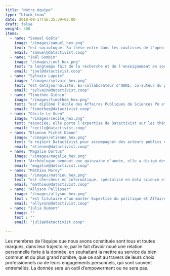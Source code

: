 ```yaml
---
title: "Notre équipe"
type: "block_team"
date: 2018-09-17T16:35:39+02:00
draft: false
weight: 300
items:
  - name: "Samuel Goëta"
    image: "/images/samuel_hex.png"
    text: "est sociologue. Sa thèse entre dans les coulisses de l'open data et interroge les conditions de mise en œuvre de ces projets. Il est co-fondateur de l'association Open Knowledge France où il milite pour que l'ouverture du savoir bénéficie à tous."
    email: "samuel@datactivist.coop"
  - name: "Joël Gombin"
    image: "/images/joel_hex.png"
    text: "a longtemps fait de la recherche et de l'enseignement en sociologie électorale, ce qui lui a permis d'acquérir de solides compétences en data science. Gérant de Datactivist, il a une expérience significative de direction de projet, pour des clients tant publics que privés."
    email: "joel@datactivist.coop"
  - name: "Sylvain Lapoix"
    image: "/images/sylvain_hex.png"
    text: "est datajournaliste. Ex-collaborateur d'OWNI, co-auteur du programme de France Télévision #Datagueule, il chérit l'open data et défend la philosophie des sources ouvertes. Padawan en R et en Python, il forme à l'usage de la donnée journalistes et acteurs de la société civile en France et en Afrique francophone."
    email: "sylvain@datactivist.coop"
  - name: "Timothée Gidoin"
    image: "/images/timothee_hex.png"
    text: "est diplômé l'école des Affaires Publiques de Sciences Po et de l'Edhec. Convaincu par l'importance de la donnée dans le débat public, il se passionne pour le fact-checking et s'est récemment investi dans un projet entrepreneurial visant à combattre les fake news."
    email: "timothee@datactivist.coop"
  - name: "Cécile Le Guen"
    image: "/images/cecile_hex.png"
    text: "associée, elle porte l'expertise de Datactivist sur les thématiques de commande publique ouverte et de coopération internationale. Polyglotte et ancienne salariée d’Open Knowledge International, elle a parcouru le monde à la rencontre des communautés open data et continue de le faire, développant la branche internationale de la coopérative."
    email: "cecile@datactivist.coop"
  - name: "Etienne Pichot Damon"
    image: "/images/etienne_hex.png"
    text: "a rejoint Datactivist pour accompagner des acteurs publics et privés dans l'ouverture et la réutilisation de leurs données. Avant cela, il a été en charge de la politique d'open data pour la Métropole Européenne de Lille, et cette expérience l'a mené à s'investir plus particulièrement dans le sujet des transports."
    email: "etienne@datactivist.coop"
  - name: "Magalie Dartus"
    image: "/images/magalie_hex.png"
    text: "Archéologue pendant une quinzaine d'année, elle a dirigé des opérations de fouille en France et à l’étranger avant de se reconvertir dans la géomatique. Ses centres d’intérêts professionnels la poussent désormais vers l’open data et l’animation d’équipes. Elle a une prédilection toute particulière pour la cartographie libre et le crowdsourcing."
    email: "magalie@datactivist.coop"
  - name: "Mathieu Morey"
    image: "/images/mathieu_hex.png"
    text: "est chercheur en informatique, spécialisé en data science et machine learning. Il développe des méthodes et des outils pour améliorer la découvrabilité et la qualité des données ouvertes, au bénéfice des producteurs et des réutilisateurs."
    email: "mathieu@datactivist.coop"
  - name: "Allyson Pallisser"
    image: "/images/allyson_hex.png"
    text : "est titulaire d'un master Expertise du politique et Affaires publiques. Dans le prolongement de son mémoire, il travaille sur la mise en place des politiques publiques d'open data, notamment au Brésil."
    email: "allyson@datactivist.coop"
  - name: "Julia Dumont"
    image: ""
    text : ""
    email: "julia@datactivist.coop"

---
```


Les membres de l’équipe que nous avons constituée sont tous et toutes marqués, dans leur trajectoire, par le fait d’avoir noué une relation personnelle forte à la donnée, en souhaitant la mettre au service du bien commun et du plus grand nombre, que ce soit au travers de leurs choix professionnels ou de leurs engagements personnels, qui sont souvent entremêlés. La donnée sera un outil d’empowerment ou ne sera pas.
